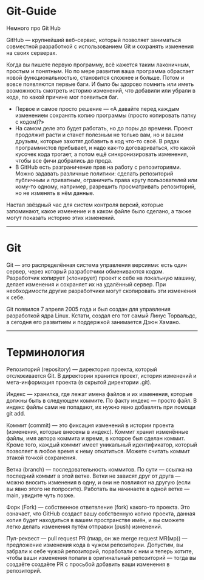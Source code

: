 # Git-Guide
Немного про Git Hub

GitHub — крупнейший веб-сервис, который позволяет заниматься совместной разработкой с использованием Git и сохранять изменения на своих серверах.

Когда вы пишете первую программу, всё кажется таким лаконичным, простым и понятным. Но по мере развития ваша программа обрастает новой функциональностью, становится сложнее и больше. Потом и вовсе появляются первые баги. И было бы здорово помнить или иметь возможность смотреть историю изменений, что добавили или убрали в коде, по какой причине мог появиться баг.

<ul>
  <li>Первое и самое просто решение — «А давайте перед каждым изменением сохранять копию программы (просто копировать папку с кодом)?»</li>
  <li>На самом деле это будет работать, но до поры до времени. Проект продолжит расти и станет полезным не только вам, но и вашим друзьям, которые захотят добавить в код что-то своё. В рядах программистов прибывает, и надо как-то договариваться, кто какой кусочек кода трогает, а потом ещё синхронизировать изменения, чтобы все фичи добрались до прода.</li>
  <li>В GitHub есть разграничение прав на работу с репозиториями. Можно задавать различные политики: сделать репозиторий публичным и приватным, ограничить права кругу пользователей или кому-то одному, например, разрешить просматривать репозиторий, но не изменять в нём данные.</li>
</ul>

Настал звёздный час для систем контроля версий, которые запоминают, какое изменение и в каком файле было сделано, а также могут показать историю этих изменений.

---

# Git
Git — это распределённая система управления версиями: есть один сервер, через который разработчики обмениваются кодом. Разработчик копирует (клонирует) проект к себе на локальную машину, делает изменения и сохраняет их на удалённый сервер. При необходимости другие разработчики могут скопировать эти изменения к себе.

Git появился 7 апреля 2005 года и был создан для управления разработкой ядра Linux. Кстати, создал его тот самый Линус Торвальдс, а сегодня его развитием и поддержкой занимается Дзюн Хамано.

---

# Терминология
Репозиторий (repository) — директория проекта, который отслеживается Git. В директории хранится проект, история изменений и мета-информация проекта (в скрытой директории .git).

Индекс — хранилка, где лежат имена файлов и их изменения, которые должны быть в следующем коммите. По факту индекс — просто файл. В индекс файлы сами не попадают, их нужно явно добавлять при помощи git add.

Коммит (commit) — это фиксация изменений в истории проекта (изменения, которые внесены в индекс). Коммит хранит изменённые файлы, имя автора коммита и время, в которое был сделан коммит. Кроме того, каждый коммит имеет уникальный идентификатор, который позволяет в любое время к нему откатиться. Можете считать коммит этакой точкой сохранения.

Ветка (branch) — последовательность коммитов. По сути — ссылка на последний коммит в этой ветке. Ветки не зависят друг от друга — можно вносить изменения в одну, и они не повлияют на другую (если вы явно этого не попросите). Работать вы начинаете в одной ветке — main, увидите чуть позже.

Форк (Fork) — собственное ответвление (fork) какого-то проекта. Это означает, что GitHub создаст вашу собственную копию проекта, данная копия будет находиться в вашем пространстве имён, и вы сможете легко делать изменения путём отправки (push) изменений.

Пул-реквест — pull request PR (пиар, он же merge request MR(мр)) — предложение изменения кода в чужом репозитории. Допустим, вы забрали к себе чужой репозиторий, поработали с ним и теперь хотите, чтобы ваши изменения попали в оригинальный репозиторий — тогда вы создаёте создаёте PR с просьбой добавить ваши изменения в репозиторий.
